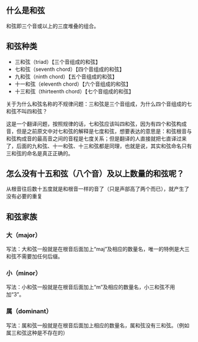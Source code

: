 ## 什么是和弦

和弦即三个音或以上的三度堆叠的组合。

## 和弦种类

- 三和弦（triad）【三个音组成的和弦】
- 七和弦（seventh chord）【四个音组成的和弦】
- 九和弦（ninth chord）【五个音组成的和弦】
- 十一和弦（eleventh chord）【六个音组成的和弦】
- 十三和弦（thirteenth chord）【七个音组成的和弦】

关于为什么和弦名称的不规律问题：三和弦是三个音组成，为什么四个音组成的七和弦不叫四和弦？

这是一个翻译问题，按照规律的话，七和弦应该叫四和弦，因为有四个和弦构成音，但是之前原文中对七和弦的解释是七度和弦，想要表达的意思是：和弦根音与和弦构成音的最高音之间的音程是七度关系；但是翻译的人直接就把七直译过来了，后面的九和弦、十一和弦、十三和弦都是同理，也就是说，其实和弦命名只有三和弦的命名是真正正确的。

## 怎么没有十五和弦（八个音）及以上数量的和弦呢？

从根音往后数十五度就是和根音一样的音了（只是声部高了两个而已），就产生了没有必要的重复

## 和弦家族

### 大（major）

写法：大和弦一般就是在根音后面加上“maj”及相应的数量名，唯一的特例是大三和弦不需要加任何后缀。

### 小（minor）

写法：小和弦一般就是在根音后面加上“m”及相应的数量名，小三和弦不用加“3”。

### 属（dominant）

写法：属和弦一般就是在根音后面加上相应的数量名，属和弦没有三和弦。（例如属三和弦这种是不存在的）
